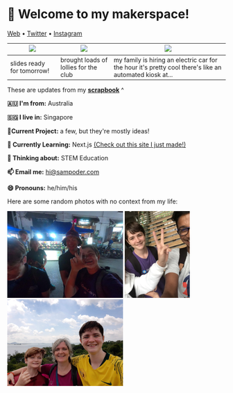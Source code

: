 <h1 align="left">👋 Welcome to my makerspace!</h3>

<p align="left">
  <a href="https://sampoder.com">Web</a> •
  <a href="https://twitter.com/sam_poder">Twitter</a> •
  <a href="https://instagram.com/sam_poder">Instagram</a>
</p>

  
  
  <!--- START_SCRAPBOOK_WIDGET --->
  | <img src ="https://dl.airtable.com/.attachments/61f221c7701381fa140ea1eeed7c25a2/5debdfc6/screenshot_2020-11-22_at_4.02.37_pm.png">  |  <img src ="https://dl.airtable.com/.attachments/70e45167495e170b3456972af70f077b/b79ff397/img_20201122_001842.jpg"> | <img src ="https://dl.airtable.com/.attachments/6e48636a130deaf4cd1103da34d11ff5/63eed6b1/img_20201121_202346.jpg"> |
|---|---|---|
| slides ready for tomorrow! | brought loads of lollies for the club  | my family is hiring an electric car for the hour it's pretty cool there's like an automated kiosk at...   |
  <!--- END_SCRAPBOOK_WIDGET --->
  
  
  
  These are updates from my [**scrapbook**](https://scrapbook.hackclub.com/sampoder) ^
  
**🇦🇺 I'm from:** Australia

**🇸🇬 I live in:** Singapore

**🔭Current Project:** a few, but they're mostly ideas!
  
**🌱 Currently Learning:** Next.js [(Check out this site I just made!)](http://summer.hackclub.com)

**🤔 Thinking about:** STEM Education

**📫 Email me:** hi@sampoder.com

**😄 Pronouns:** he/him/his

Here are some random photos with no context from my life:

<img src ="https://github.com/sampoder/sampoder/raw/master/GOPR5263.JPG" height = "200px">  <img src ="https://github.com/sampoder/sampoder/raw/master/IMG_0269.jpg" height = "200px"> <img src ="https://github.com/sampoder/sampoder/raw/master/20200807_111143.jpg/" height = "200px">
